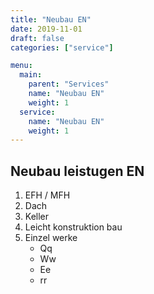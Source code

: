 ```yaml
---
title: "Neubau EN"
date: 2019-11-01
draft: false
categories: ["service"]

menu:
  main:
    parent: "Services"
    name: "Neubau EN"
    weight: 1
  service:
    name: "Neubau EN"
    weight: 1
---
```


## Neubau leistugen EN 

1. EFH / MFH
1. Dach
1. Keller
1. Leicht konstruktion bau
1. Einzel werke
    * Qq
    * Ww
    * Ee
    * rr
